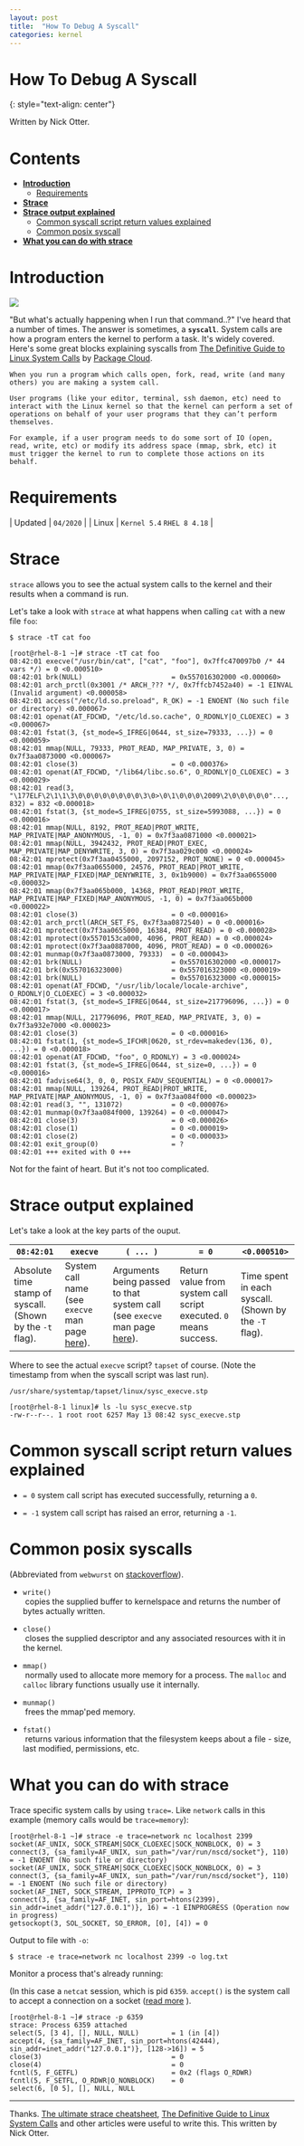 ```yaml
---
layout: post
title:  "How To Debug A Syscall"
categories: kernel
---
```


# How To Debug A Syscall
{: style="text-align: center"}

Written by Nick Otter.

# Contents

- [**Introduction**](#introduction)<br>
     - [Requirements](#equirements)<br>
- [**Strace**](#strace)<br>
- [**Strace output explained**](#strace-output-explained)<br>
     - [Common syscall script return values explained](#common-syscall-script-return-values-explained)<br>
     - [Common posix syscall](#common-posix-system-calls)<br>
- [**What you can do with strace**](#what-you-can-do-with-strace)<br>

# Introduction

![](https://user-images.githubusercontent.com/26765027/98005456-f41b9a80-1de8-11eb-9a7c-b4b284841bdd.png)

"But what's actually happening when I run that command..?" I've heard that a number of times. The answer is sometimes, a **`syscall`**. System calls are how a program enters the kernel to perform a task. It's widely covered. Here's some great blocks explaining syscalls from [The Definitive Guide to Linux System Calls](https://blog.packagecloud.io/eng/2016/04/05/the-definitive-guide-to-linux-system-calls/#what-is-a-system-call) by [Package Cloud](https://packagecloud.io/). 
```
When you run a program which calls open, fork, read, write (and many others) you are making a system call.
```

```
User programs (like your editor, terminal, ssh daemon, etc) need to interact with the Linux kernel so that the kernel can perform a set of operations on behalf of your user programs that they can’t perform themselves.

For example, if a user program needs to do some sort of IO (open, read, write, etc) or modify its address space (mmap, sbrk, etc) it must trigger the kernel to run to complete those actions on its behalf.
```

# Requirements

| Updated | `04/2020` |
| Linux | `Kernel 5.4` `RHEL 8 4.18` |

# Strace

`strace` allows you to see the actual system calls to the kernel and their results when a command is run.

Let's take a look with `strace` at what happens when calling `cat` with a new file `foo`:

```
$ strace -tT cat foo
```

```
[root@rhel-8-1 ~]# strace -tT cat foo
08:42:01 execve("/usr/bin/cat", ["cat", "foo"], 0x7ffc470097b0 /* 44 vars */) = 0 <0.000510>
08:42:01 brk(NULL)                      = 0x557016302000 <0.000060>
08:42:01 arch_prctl(0x3001 /* ARCH_??? */, 0x7ffcb7452a40) = -1 EINVAL (Invalid argument) <0.000058>
08:42:01 access("/etc/ld.so.preload", R_OK) = -1 ENOENT (No such file or directory) <0.000067>
08:42:01 openat(AT_FDCWD, "/etc/ld.so.cache", O_RDONLY|O_CLOEXEC) = 3 <0.000067>
08:42:01 fstat(3, {st_mode=S_IFREG|0644, st_size=79333, ...}) = 0 <0.000059>
08:42:01 mmap(NULL, 79333, PROT_READ, MAP_PRIVATE, 3, 0) = 0x7f3aa0873000 <0.000067>
08:42:01 close(3)                       = 0 <0.000376>
08:42:01 openat(AT_FDCWD, "/lib64/libc.so.6", O_RDONLY|O_CLOEXEC) = 3 <0.000029>
08:42:01 read(3, "\177ELF\2\1\1\3\0\0\0\0\0\0\0\0\3\0>\0\1\0\0\0\2009\2\0\0\0\0\0"..., 832) = 832 <0.000018>
08:42:01 fstat(3, {st_mode=S_IFREG|0755, st_size=5993088, ...}) = 0 <0.000016>
08:42:01 mmap(NULL, 8192, PROT_READ|PROT_WRITE, MAP_PRIVATE|MAP_ANONYMOUS, -1, 0) = 0x7f3aa0871000 <0.000021>
08:42:01 mmap(NULL, 3942432, PROT_READ|PROT_EXEC, MAP_PRIVATE|MAP_DENYWRITE, 3, 0) = 0x7f3aa029c000 <0.000024>
08:42:01 mprotect(0x7f3aa0455000, 2097152, PROT_NONE) = 0 <0.000045>
08:42:01 mmap(0x7f3aa0655000, 24576, PROT_READ|PROT_WRITE, MAP_PRIVATE|MAP_FIXED|MAP_DENYWRITE, 3, 0x1b9000) = 0x7f3aa0655000 <0.000032>
08:42:01 mmap(0x7f3aa065b000, 14368, PROT_READ|PROT_WRITE, MAP_PRIVATE|MAP_FIXED|MAP_ANONYMOUS, -1, 0) = 0x7f3aa065b000 <0.000022>
08:42:01 close(3)                       = 0 <0.000016>
08:42:01 arch_prctl(ARCH_SET_FS, 0x7f3aa0872540) = 0 <0.000016>
08:42:01 mprotect(0x7f3aa0655000, 16384, PROT_READ) = 0 <0.000028>
08:42:01 mprotect(0x5570153ca000, 4096, PROT_READ) = 0 <0.000024>
08:42:01 mprotect(0x7f3aa0887000, 4096, PROT_READ) = 0 <0.000026>
08:42:01 munmap(0x7f3aa0873000, 79333)  = 0 <0.000043>
08:42:01 brk(NULL)                      = 0x557016302000 <0.000017>
08:42:01 brk(0x557016323000)            = 0x557016323000 <0.000019>
08:42:01 brk(NULL)                      = 0x557016323000 <0.000015>
08:42:01 openat(AT_FDCWD, "/usr/lib/locale/locale-archive", O_RDONLY|O_CLOEXEC) = 3 <0.000032>
08:42:01 fstat(3, {st_mode=S_IFREG|0644, st_size=217796096, ...}) = 0 <0.000017>
08:42:01 mmap(NULL, 217796096, PROT_READ, MAP_PRIVATE, 3, 0) = 0x7f3a932e7000 <0.000023>
08:42:01 close(3)                       = 0 <0.000016>
08:42:01 fstat(1, {st_mode=S_IFCHR|0620, st_rdev=makedev(136, 0), ...}) = 0 <0.000018>
08:42:01 openat(AT_FDCWD, "foo", O_RDONLY) = 3 <0.000024>
08:42:01 fstat(3, {st_mode=S_IFREG|0644, st_size=0, ...}) = 0 <0.000016>
08:42:01 fadvise64(3, 0, 0, POSIX_FADV_SEQUENTIAL) = 0 <0.000017>
08:42:01 mmap(NULL, 139264, PROT_READ|PROT_WRITE, MAP_PRIVATE|MAP_ANONYMOUS, -1, 0) = 0x7f3aa084f000 <0.000023>
08:42:01 read(3, "", 131072)            = 0 <0.000076>
08:42:01 munmap(0x7f3aa084f000, 139264) = 0 <0.000047>
08:42:01 close(3)                       = 0 <0.000026>
08:42:01 close(1)                       = 0 <0.000019>
08:42:01 close(2)                       = 0 <0.000033>
08:42:01 exit_group(0)                  = ?
08:42:01 +++ exited with 0 +++
```

Not for the faint of heart. But it's not too complicated.

# Strace output explained

Let's take a look at the key parts of the ouput.


| `08:42:01` | `execve` | `( ... )` | `= 0` | `<0.000510>` |
|--        |--          |--                                                          |--   |--
| Absolute time stamp of syscall.<br> (Shown by the `-t` flag). | System call name (see `execve` man page [here](https://linux.die.net/man/2/execve)). | Arguments being passed to that system call (see `execve` man page [here](https://linux.die.net/man/2/execve)). | Return value from system call script executed. `0` means success. | Time spent in each syscall.<br> (Shown by the `-T` flag). |

Where to see the actual `execve` script? `tapset` of course. (Note the timestamp from when the syscall script was last run).

```
/usr/share/systemtap/tapset/linux/sysc_execve.stp
```
```
[root@rhel-8-1 linux]# ls -lu sysc_execve.stp
-rw-r--r--. 1 root root 6257 May 13 08:42 sysc_execve.stp
```

# Common syscall script return values explained

* `= 0` system call script has executed successfully, returning a `0`.

* `= -1` system call script has raised an error, returning a `-1`.

# Common posix syscalls

(Abbreviated from `webwurst` on [stackoverflow](https://stackoverflow.com/questions/6334515/how-to-interpret-strace-output)).

* `write()`<br> 
     &nbsp;copies the supplied buffer to kernelspace and returns the number of bytes actually written.

* `close()`<br> 
     &nbsp;closes the supplied descriptor and any associated resources with it in the kernel.

* `mmap()`<br> 
     &nbsp;normally used to allocate more memory for a process. The `malloc` and `calloc` library functions usually use it internally.

* `munmap()`<br> 
     &nbsp;frees the mmap'ped memory.

* `fstat()`<br> 
     &nbsp;returns various information that the filesystem keeps about a file - size, last modified, permissions, etc.

# What you can do with strace
 
 Trace specific system calls by using `trace=`. Like `network` calls in this example (memory calls would be `trace=memory`):
```
[root@rhel-8-1 ~]# strace -e trace=network nc localhost 2399
socket(AF_UNIX, SOCK_STREAM|SOCK_CLOEXEC|SOCK_NONBLOCK, 0) = 3
connect(3, {sa_family=AF_UNIX, sun_path="/var/run/nscd/socket"}, 110) = -1 ENOENT (No such file or directory)
socket(AF_UNIX, SOCK_STREAM|SOCK_CLOEXEC|SOCK_NONBLOCK, 0) = 3
connect(3, {sa_family=AF_UNIX, sun_path="/var/run/nscd/socket"}, 110) = -1 ENOENT (No such file or directory)
socket(AF_INET, SOCK_STREAM, IPPROTO_TCP) = 3
connect(3, {sa_family=AF_INET, sin_port=htons(2399), sin_addr=inet_addr("127.0.0.1")}, 16) = -1 EINPROGRESS (Operation now in progress)
getsockopt(3, SOL_SOCKET, SO_ERROR, [0], [4]) = 0
```

Output to file with `-o`:
```
$ strace -e trace=network nc localhost 2399 -o log.txt
```

Monitor a process that's already running: 

(In this case a `netcat` session, which is pid `6359`. `accept()` is the system call to accept a connection on a socket ([read more](http://man7.org/linux/man-pages/man2/accept.2.html) ).
```
[root@rhel-8-1 ~]# strace -p 6359
strace: Process 6359 attached
select(5, [3 4], [], NULL, NULL)        = 1 (in [4])
accept(4, {sa_family=AF_INET, sin_port=htons(42444), sin_addr=inet_addr("127.0.0.1")}, [128->16]) = 5
close(3)                                = 0
close(4)                                = 0
fcntl(5, F_GETFL)                       = 0x2 (flags O_RDWR)
fcntl(5, F_SETFL, O_RDWR|O_NONBLOCK)    = 0
select(6, [0 5], [], NULL, NULL
```
---

Thanks. [The ultimate strace cheatsheet](https://linux-audit.com/the-ultimate-strace-cheat-sheet/), [The Definitive Guide to Linux System Calls](https://blog.packagecloud.io/eng/2016/04/05/the-definitive-guide-to-linux-system-calls/#what-is-a-system-call) and other articles were useful to write this. This written by Nick Otter.

